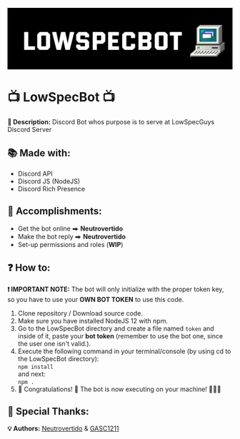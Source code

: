 ![](src/img/banner.png)
# 📺 LowSpecBot 📺
**📖 Description:** Discord Bot whos purpose is to serve at LowSpecGuys Discord Server

## 📚 Made with:
* Discord API
* Discord JS (NodeJS)
* Discord Rich Presence

## 🏅 Accomplishments:
* Get the bot online ⮕ __Neutrovertido__
* Make the bot reply ⮕ __Neutrovertido__
* Set-up permissions and roles (__WIP__)

## ❓ How to:
__❗ IMPORTANT NOTE:__ The bot will only initialize with the proper token key, so you have to use your __OWN BOT TOKEN__ to use this code.
1. Clone repository / Download source code.
2. Make sure you have installed NodeJS 12 with npm.
3. Go to the LowSpecBot directory and create a file named `token` and inside of it, paste your __bot token__ (remember to use the bot one, since the user one isn't valid.).
3. Execute the following command in your terminal/console (by using cd to the LowSpecBot directory):  
`npm install`  
and next:  
`npm .`
4. 🎉 Congratulations! 🎉 The bot is now executing on your machine! 👏👏👏

## 📣 Special Thanks:

**💡 Authors:** [Neutrovertido](https://github.com/Neutrovertido/) & [GASC1211](https://github.com/Gasc1211/)

